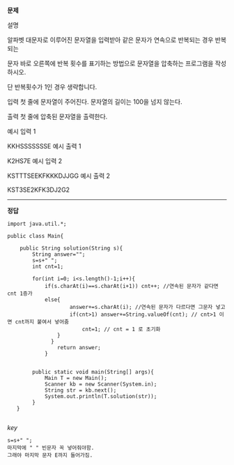 **문제**

설명

알파벳 대문자로 이루어진 문자열을 입력받아 같은 문자가 연속으로 반복되는 경우 반복되는

문자 바로 오른쪽에 반복 횟수를 표기하는 방법으로 문자열을 압축하는 프로그램을 작성하시오.

단 반복횟수가 1인 경우 생략합니다.

입력
첫 줄에 문자열이 주어진다. 문자열의 길이는 100을 넘지 않는다.

출력
첫 줄에 압축된 문자열을 출력한다.

예시 입력 1

KKHSSSSSSSE
예시 출력 1

K2HS7E
예시 입력 2

KSTTTSEEKFKKKDJJGG
예시 출력 2

KST3SE2KFK3DJ2G2

---

**정답**

```
import java.util.*;

public class Main{

    public String solution(String s){
        String answer="";
        s=s+" ";
        int cnt=1;

        for(int i=0; i<s.length()-1;i++){
            if(s.charAt(i)==s.charAt(i+1)) cnt++; //연속된 문자가 같다면 cnt 1증가
            else{
                    answer+=s.charAt(i); //연속된 문자가 다르다면 그문자 넣고
                    if(cnt>1) answer+=String.valueOf(cnt); // cnt>1 이면 cnt까지 붙여서 넣어줌
                        cnt=1; // cnt = 1 로 초기화
                }
              }
                return answer;
            }


        public static void main(String[] args){
            Main T = new Main();
            Scanner kb = new Scanner(System.in);
            String str = kb.next();
            System.out.println(T.solution(str));
        }
   }


```

_key_

```
s=s+" ";
마지막에 " " 빈문자 꼭 넣어줘야함.
그래야 마지막 문자 E까지 들어가짐.
```
